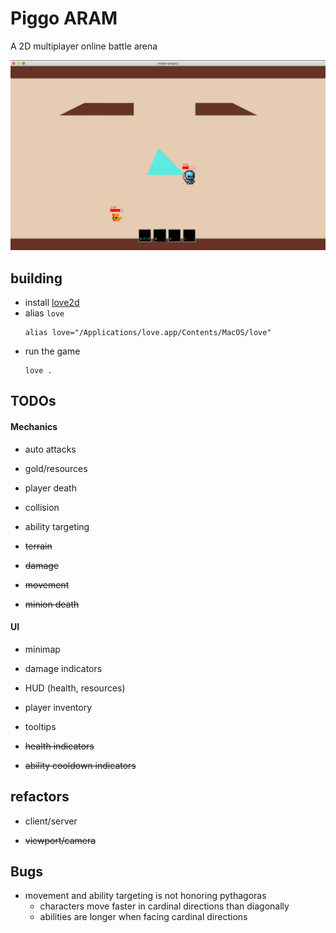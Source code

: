 # Piggo ARAM

A 2D multiplayer online battle arena

![](./screenshots/7.png)

## building
* install [love2d](https://love2d.org/#download)
* alias `love`
  ```
  alias love="/Applications/love.app/Contents/MacOS/love"
  ```
* run the game
  ```
  love .
  ```

## TODOs

#### Mechanics

* auto attacks

* gold/resources

* player death

* collision

* ability targeting

* ~~terrain~~

* ~~damage~~

* ~~movement~~

* ~~minion death~~

#### UI

* minimap

* damage indicators

* HUD (health, resources)

* player inventory

* tooltips

* ~~health indicators~~

* ~~ability cooldown indicators~~

## refactors

* client/server

* ~~viewport/camera~~

## Bugs

* movement and ability targeting is not honoring pythagoras
  * characters move faster in cardinal directions than diagonally
  * abilities are longer when facing cardinal directions
